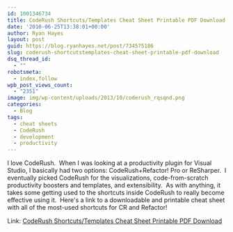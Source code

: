 ```yaml
---
id: 1001346734
title: CodeRush Shortcuts/Templates Cheat Sheet Printable PDF Download
date: '2010-06-25T13:38:01+00:00'
author: Ryan Hayes
layout: post
guid: https://blog.ryanhayes.net/post/734575186
slug: coderush-shortcutstemplates-cheat-sheet-printable-pdf-download
dsq_thread_id:
  - ""
robotsmeta:
  - index,follow
wpb_post_views_count:
  - "2351"
image: img/wp-content/uploads/2013/10/coderush_rqsqnd.png
categories:
  - Blog
tags:
  - cheat sheets
  - CodeRush
  - development
  - productivity
---
```

I love CodeRush.  When I was looking at a productivity plugin for Visual Studio, I basically had two options: CodeRush+Refactor! Pro or ReSharper.  I eventually picked CodeRush for the visualizations, code-from-scratch productivity boosters and templates, and extensibility.  As with anything, it takes some getting used to the shortcuts inside CodeRush to really become effective using it.  Here's a link to a downloadable and printable cheat sheet with all of the most-used shortcuts for CR and Refactor!

Link: [CodeRush Shortcuts/Templates Cheat Sheet Printable PDF Download](https://community.devexpress.com/blogs/markmiller/CodeRushShortcutsAndTemplates.pdf)
